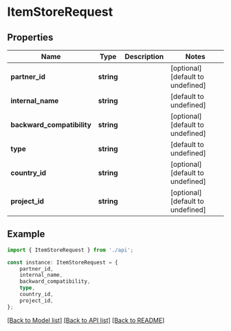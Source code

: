 # ItemStoreRequest


## Properties

Name | Type | Description | Notes
------------ | ------------- | ------------- | -------------
**partner_id** | **string** |  | [optional] [default to undefined]
**internal_name** | **string** |  | [default to undefined]
**backward_compatibility** | **string** |  | [optional] [default to undefined]
**type** | **string** |  | [default to undefined]
**country_id** | **string** |  | [optional] [default to undefined]
**project_id** | **string** |  | [optional] [default to undefined]

## Example

```typescript
import { ItemStoreRequest } from './api';

const instance: ItemStoreRequest = {
    partner_id,
    internal_name,
    backward_compatibility,
    type,
    country_id,
    project_id,
};
```

[[Back to Model list]](../README.md#documentation-for-models) [[Back to API list]](../README.md#documentation-for-api-endpoints) [[Back to README]](../README.md)

